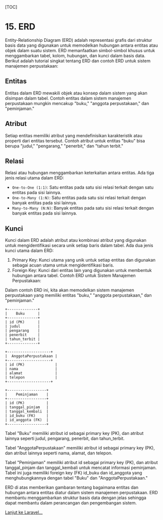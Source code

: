 [TOC]

# <b>15.</b> ERD

Entity-Relationship Diagram (ERD) adalah representasi grafis dari struktur basis data yang digunakan untuk memodelkan hubungan antara entitas atau objek dalam suatu sistem. ERD memanfaatkan simbol-simbol khusus untuk menggambarkan tabel, kolom, hubungan, dan kunci dalam basis data. Berikut adalah tutorial singkat tentang ERD dan contoh ERD untuk sistem manajemen perpustakaan:

## Entitas
Entitas dalam ERD mewakili objek atau konsep dalam sistem yang akan disimpan dalam tabel. Contoh entitas dalam sistem manajemen perpustakaan mungkin mencakup "buku," "anggota perpustakaan," dan "peminjaman."

## Atribut
Setiap entitas memiliki atribut yang mendefinisikan karakteristik atau properti dari entitas tersebut. Contoh atribut untuk entitas "buku" bisa berupa "judul," "pengarang," "penerbit," dan "tahun terbit."

## Relasi
Relasi atau hubungan menggambarkan keterkaitan antara entitas. Ada tiga jenis relasi utama dalam ERD:
- `One-to-One (1:1)`: Satu entitas pada satu sisi relasi terkait dengan satu entitas pada sisi lainnya.
- `One-to-Many (1:N)`: Satu entitas pada satu sisi relasi terkait dengan banyak entitas pada sisi lainnya.
- `Many-to-Many (N:N)`: Banyak entitas pada satu sisi relasi terkait dengan banyak entitas pada sisi lainnya.

## Kunci
Kunci dalam ERD adalah atribut atau kombinasi atribut yang digunakan untuk mengidentifikasi secara unik setiap baris dalam tabel. Ada dua jenis kunci utama dalam ERD:
1. Primary Key: Kunci utama yang unik untuk setiap entitas dan digunakan sebagai acuan utama untuk mengidentifikasi baris.
2. Foreign Key: Kunci dari entitas lain yang digunakan untuk membentuk hubungan antara tabel.
Contoh ERD untuk Sistem Manajemen Perpustakaan:

Dalam contoh ERD ini, kita akan memodelkan sistem manajemen perpustakaan yang memiliki entitas "buku," "anggota perpustakaan," dan "peminjaman."

```
+--------------+
|    Buku      |
+--------------+
| id (PK)      |
| judul        |
| pengarang    |
| penerbit     |
| tahun_terbit |
+--------------+

+--------------------+
|  AnggotaPerpustakaan |
+--------------------+
| id (PK)              |
| nama                 |
| alamat               |
| telepon              |
+--------------------+

+------------------+
|    Peminjaman    |
+------------------+
| id (PK)          |
| tanggal_pinjam   |
| tanggal_kembali  |
| id_buku (FK)     |
| id_anggota (FK)  |
+------------------+
```

Tabel "Buku" memiliki atribut id sebagai primary key (PK), dan atribut lainnya seperti judul, pengarang, penerbit, dan tahun_terbit.

Tabel "AnggotaPerpustakaan" memiliki atribut id sebagai primary key (PK), dan atribut lainnya seperti nama, alamat, dan telepon.

Tabel "Peminjaman" memiliki atribut id sebagai primary key (PK), dan atribut tanggal_pinjam dan tanggal_kembali untuk mencatat informasi peminjaman. Tabel ini juga memiliki foreign key (FK) id_buku dan id_anggota yang menghubungkannya dengan tabel "Buku" dan "AnggotaPerpustakaan."

ERD di atas memberikan gambaran tentang bagaimana entitas dan hubungan antara entitas diatur dalam sistem manajemen perpustakaan. ERD membantu menggambarkan struktur basis data dengan jelas sehingga dapat membantu dalam perancangan dan pengembangan sistem.

[Lanjut ke Laravel...](/laravel/intro)
